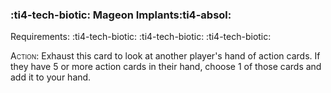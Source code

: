 ### :ti4-tech-biotic: **Mageon Implants**:ti4-absol:

Requirements: :ti4-tech-biotic: :ti4-tech-biotic: :ti4-tech-biotic:

<span style="font-variant:small-caps;">Action</span>: Exhaust this card to look at another player's hand of action cards.
If they have 5 or more action cards in their hand, choose 1 of those cards and add it to your hand.

